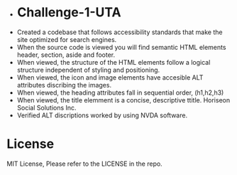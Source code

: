 * # Challenge-1-UTA
* Created a codebase that follows accessibility standards that make the site optimized for search engines.
* When the source code is viewed you will find semantic HTML elements header, section, aside and footer.
* When viewed, the structure of the HTML elements follow a logical structure independent of styling and positioning. 
* When viewed, the icon and image elements have accesible ALT attributes discribing the images.
* When viewed, the heading attributes fall in sequential order, (h1,h2,h3)
* When viewed, the title elemment is a concise, descriptive ttitle. Horiseon Social Solutions Inc.
* Verified ALT discriptions worked by using NVDA software.
# License
MIT License, Please refer to the LICENSE in the repo.
